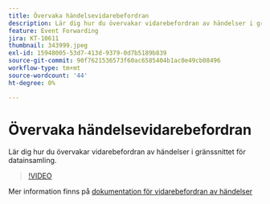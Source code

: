 ```yaml
---
title: Övervaka händelsevidarebefordran
description: Lär dig hur du övervakar vidarebefordran av händelser i gränssnittet för datainsamling.
feature: Event Forwarding
jira: KT-10611
thumbnail: 343999.jpeg
exl-id: 15948005-53d7-413d-9379-0d7b5189b839
source-git-commit: 90f7621536573f60ac6585404b1ac0e49cb08496
workflow-type: tm+mt
source-wordcount: '44'
ht-degree: 0%

---
```


# Övervaka händelsevidarebefordran

Lär dig hur du övervakar vidarebefordran av händelser i gränssnittet för datainsamling.

>[!VIDEO](https://video.tv.adobe.com/v/343999?quality=12&learn=on)

Mer information finns på [dokumentation för vidarebefordran av händelser](https://experienceleague.adobe.com/docs/experience-platform/tags/event-forwarding/overview.html)
